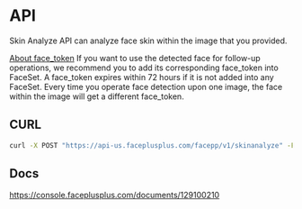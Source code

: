 # API

Skin Analyze API can analyze face skin within the image that you provided.

[About face_token](https://console.faceplusplus.com/documents/5679127)
If you want to use the detected face for follow-up operations, we recommend you to add its corresponding face_token into FaceSet. A face_token expires within 72 hours if it is not added into any FaceSet. Every time you operate face detection upon one image, the face within the image will get a different face_token.

## CURL

```bash
curl -X POST "https://api-us.faceplusplus.com/facepp/v1/skinanalyze" -F "api_key=..." -F "api_secret=..." -F "image_file=@img.jpg"
```

## Docs

https://console.faceplusplus.com/documents/129100210
